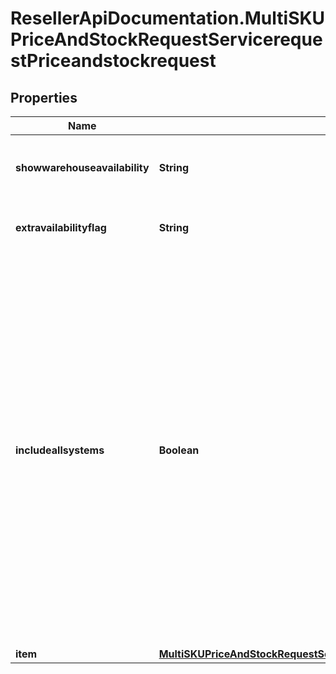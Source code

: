 # ResellerApiDocumentation.MultiSKUPriceAndStockRequestServicerequestPriceandstockrequest

## Properties

Name | Type | Description | Notes
------------ | ------------- | ------------- | -------------
**showwarehouseavailability** | **String** | True/false to show the availability of individual warehouses | [optional] 
**extravailabilityflag** | **String** | Y/N to show extra availability flag | [optional] 
**includeallsystems** | **Boolean** | Flag to indicate if the price and stock information is required for all Ingram Micro systems. If it is set to true, the price and stock details will be returned from all Ingram Micro systems and if false, the price and stock will have returned from the system where the reseller number is set up in. | [optional] 
**item** | [**MultiSKUPriceAndStockRequestServicerequestPriceandstockrequestItem**](MultiSKUPriceAndStockRequestServicerequestPriceandstockrequestItem.md) |  | [optional] 


